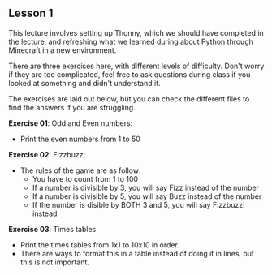
## Lesson 1

This lecture involves setting up Thonny, which we should have completed in the lecture, and refreshing what we learned during about Python through Minecraft in a new environment.

There are three exercises here, with different levels of difficulty. Don't worry if they are too complicated, feel free to ask questions during class if you looked at something and didn't understand it.

The exercises are laid out below, but you can check the different files to find the answers if you are struggling.

**Exercise 01**: Odd and Even numbers:
- Print the even numbers from 1 to 50

**Exercise 02**: Fizzbuzz:
- The rules of the game are as follow:
	- You have to count from 1 to 100
	- If a number is divisible by 3, you will say Fizz instead of the number
	- If a number is divisible by 5, you will say Buzz instead of the number
	- If the number is disible by BOTH 3 and 5, you will say Fizzbuzz! instead

**Exercise 03**: Times tables
- Print the times tables from 1x1 to 10x10 in order.
- There are ways to format this in a table instead of doing it in lines, but this is not important.
